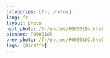 ```yaml
---
categories: [fr, photos]
lang: fr
layout: photo
next_photo: /fr/photos/P0000104.html
picname: P0000105
prev_photo: /fr/photos/P0000102.html
tags: [Giraffe]
---
```

